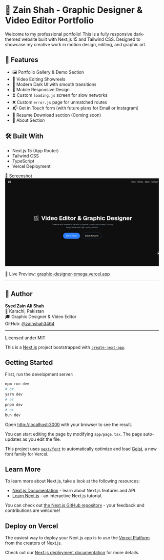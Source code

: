 # 🎨 Zain Shah - Graphic Designer & Video Editor Portfolio

Welcome to my professional portfolio! This is a fully responsive dark-themed website built with Next.js 15 and Tailwind CSS. Designed to showcase my creative work in motion design, editing, and graphic art.

## 🚀 Features
- 🖼️ Portfolio Gallery & Demo Section
- 🎥 Video Editing Showreels
- 🎨 Modern Dark UI with smooth transitions
- 📱 Mobile Responsive Design
- ⏳ Custom `loading.js` screen for slow networks
- ❌ Custom `error.js` page for unmatched routes
- 📬 Get in Touch form (with future plans for Email or Instagram)
- 📝 Resume Download section (Coming soon)
- 👤 About Section

## 🛠 Built With
- Next.js 15 (App Router)
- Tailwind CSS
- TypeScript
- Vercel Deployment

📸 Screenshot
![Screenshot](Screenshot.jpg)


📌 Live Preview: [graphic-designer-omega.vercel.app](https://graphic-designer-omega.vercel.app)

---

## 🙌 Author
**Syed Zain Ali Shah**  
📍 Karachi, Pakistan  
🎓 Graphic Designer & Video Editor  
GitHub: [@zainshah3464](https://github.com/zainshah3464)

---

Licensed under MIT

This is a [Next.js](https://nextjs.org) project bootstrapped with [`create-next-app`](https://nextjs.org/docs/app/api-reference/cli/create-next-app).

## Getting Started

First, run the development server:

```bash
npm run dev
# or
yarn dev
# or
pnpm dev
# or
bun dev
```

Open [http://localhost:3000](http://localhost:3000) with your browser to see the result.

You can start editing the page by modifying `app/page.tsx`. The page auto-updates as you edit the file.

This project uses [`next/font`](https://nextjs.org/docs/app/building-your-application/optimizing/fonts) to automatically optimize and load [Geist](https://vercel.com/font), a new font family for Vercel.

## Learn More

To learn more about Next.js, take a look at the following resources:

- [Next.js Documentation](https://nextjs.org/docs) - learn about Next.js features and API.
- [Learn Next.js](https://nextjs.org/learn) - an interactive Next.js tutorial.

You can check out [the Next.js GitHub repository](https://github.com/vercel/next.js) - your feedback and contributions are welcome!

## Deploy on Vercel

The easiest way to deploy your Next.js app is to use the [Vercel Platform](https://vercel.com/new?utm_medium=default-template&filter=next.js&utm_source=create-next-app&utm_campaign=create-next-app-readme) from the creators of Next.js.

Check out our [Next.js deployment documentation](https://nextjs.org/docs/app/building-your-application/deploying) for more details.
